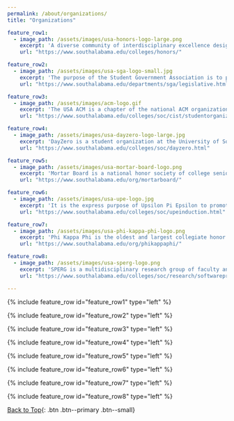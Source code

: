 ```yaml
---
permalink: /about/organizations/
title: "Organizations"

feature_row1:
  - image_path: /assets/images/usa-honors-logo-large.png
    excerpt: 'A diverse community of interdisciplinary excellence designed to challenge students through discussion, research, creative scholarship, intercultural engagement, and the arts.<br><br>Member: 2017-2021'
    url: "https://www.southalabama.edu/colleges/honors/"

feature_row2:
  - image_path: /assets/images/usa-sga-logo-small.jpg
    excerpt: 'The purpose of the Student Government Association is to protect and advance the student interest as well as to promote the welfare of the students by providing student services. The Senate formulates SGA policy in accordance with the constitution and makes the laws of the SGA.<br><br>School of Computing Senator: 2020-2021'
    url: "https://www.southalabama.edu/departments/sga/legislative.html"

feature_row3:
  - image_path: /assets/images/acm-logo.gif
    excerpt: 'The USA ACM is a chapter of the national ACM organization, and is dedicated to advocating for the professional aspects of all computing fields, as well as exposing students to a variety of different research fields and career opportunities in the computing sciences.<br><br>Chapter Tutoring Chair: 2020-2021<br>Chapter Chair: 2019-2020<br>Chapter Member: 2018-2021'
    url: "https://www.southalabama.edu/colleges/soc/cist/studentorganizations.html"

feature_row4:
  - image_path: /assets/images/usa-dayzero-logo-large.jpg
    excerpt: 'DayZero is a student organization at the University of South Alabama that has formed for educational and scientific purposes to promote professional development in cyber security knowledge and awareness.<br><br>Secretary: 2020-2021<br>Member: 2018-2021'
    url: "https://www.southalabama.edu/colleges/soc/dayzero.html"

feature_row5:
  - image_path: /assets/images/usa-mortar-board-logo.png
    excerpt: 'Mortar Board is a national honor society of college seniors. The society recognizes in its membership the qualities of superior scholastic performance, outstanding leadership, and dedicated service to the campus or community.<br><br>Inducted Member: 2020'
    url: "https://www.southalabama.edu/org/mortarboard/"

feature_row6:
  - image_path: /assets/images/usa-upe-logo.jpg
    excerpt: 'It is the express purpose of Upsilon Pi Epsilon to promote the computing and information disciplines and to encourage their contribution to the enhancement of knowledge. The mission of UPE is to recognize academic excellence at both the undergraduate and graduate levels in the Computing and Information Disciplines.<br><br>Inducted Member: 2019'
    url: "https://www.southalabama.edu/colleges/soc/upeinduction.html"

feature_row7:
  - image_path: /assets/images/usa-phi-kappa-phi-logo.png
    excerpt: 'Phi Kappa Phi is the oldest and largest collegiate honor society dedicated to the recognition and promotion of academic excellence in all disciplines.<br><br>Inducted Member: 2018'
    url: "https://www.southalabama.edu/org/phikappaphi/"

feature_row8:
  - image_path: /assets/images/usa-sperg-logo.png
    excerpt: 'SPERG is a multidisciplinary research group of faculty and students with computing, engineering, and security focus. We are looking for stand-out graduate and undergraduate students who want to pursue research in the areas of software protection and exploitation such as software obfuscation, malware analysis, and intrusion detection.<br><br>Member: 2019-2021'
    url: "https://www.southalabama.edu/colleges/soc/research/softwareprotection.html"

---
```

{% include feature_row id="feature_row1" type="left" %}

{% include feature_row id="feature_row2" type="left" %}

{% include feature_row id="feature_row3" type="left" %}

{% include feature_row id="feature_row4" type="left" %}

{% include feature_row id="feature_row5" type="left" %}

{% include feature_row id="feature_row6" type="left" %}

{% include feature_row id="feature_row7" type="left" %}

{% include feature_row id="feature_row8" type="left" %}

[Back to Top](#top){: .btn .btn--primary .btn--small}
